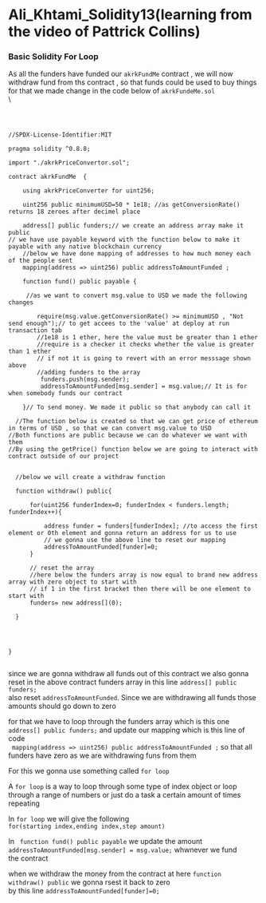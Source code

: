 # Ali_Khtami_Solidity13(learning from the video of Pattrick Collins)
### Basic Solidity For Loop

As all the funders have funded our ```akrkFundMe``` contract , we will now withdraw fund from ths contract , so that funds could be used to buy things<br>
for that we made change in the code below of ```akrkFundeMe.sol``` <br>\

```



//SPDX-License-Identifier:MIT

pragma solidity ^0.8.8;

import "./akrkPriceConvertor.sol";

contract akrkFundMe  {

    using akrkPriceConverter for uint256;

    uint256 public minimumUSD=50 * 1e18; //as getConversionRate() returns 18 zeroes after decimel place
 
    address[] public funders;// we create an address array make it public 
// we have use payable keyword with the function below to make it payable with any native blockchain currency
    //below we have done mapping of addresses to how much money each of the people sent
    mapping(address => uint256) public addressToAmountFunded ;

    function fund() public payable {
     
     //as we want to convert msg.value to USD we made the following changes
       
        require(msg.value.getConversionRate() >= minimumUSD , "Not send enough");// to get accees to the 'value' at deploy at run transaction tab
        //1e18 is 1 ether, here the value must be greater than 1 ether
        //require is a checker it checks whether the value is greater than 1 ether
        // if not it is going to revert with an error messsage shown above
        //adding funders to the array 
         funders.push(msg.sender);
         addressToAmountFunded[msg.sender] = msg.value;// It is for when somebody funds our contract

    }// To send money. We made it public so that anybody can call it

  //The function below is created so that we can get price of ethereum in terms of USD , so that we can convert msg.value to USD
//Both functions are public because we can do whatever we want with them
//By using the getPrice() function below we are going to interact with contract outside of our project
  

  //below we will create a withdraw function

  function withdraw() public{

      for(uint256 funderIndex=0; funderIndex < funders.length; funderIndex++){

          address funder = funders[funderIndex]; //to access the first element or 0th element and gonna return an address for us to use
          // we gonna use the above line to reset our mapping 
          addressToAmountFunded[funder]=0;
      }

      // reset the array
      //here below the funders array is now equal to brand new address array with zero object to start with
      // if 1 in the first bracket then there will be one element to start with
      funders= new address[](0);

  }
  
   
    

}


```

since we are gonna withdraw all funds out of this contract we also gonna reset in the above contract funders array in this line ```address[] public funders;```<br>
also reset  ```addressToAmountFunded```. Since we are withdrawing all funds those amounts should go down to zero<br>

for that we have to loop through the funders array which is this one ```address[] public funders;``` and update our mapping which is this line of code <br>
``` mapping(address => uint256) public addressToAmountFunded ;``` so that all funders have zero as we are withdrawing funs from them<br>

For this we gonna use something called ```for loop```<br>

A ```for loop``` is a way to loop through some type of index object or loop through a range of numbers or just do a task a certain amount of times repeating<br>

In ```for loop``` we will give the following <br>
```for(starting index,ending index,step amount)```<br>


In ``` function fund() public payable``` we update the amount ```addressToAmountFunded[msg.sender] = msg.value;``` whwnever we fund<br>
the contract<br>

when we withdraw the money from the contract at here ```function withdraw() public``` we gonna rsest it back to zero <br>
by this line ```addressToAmountFunded[funder]=0;```<br>






